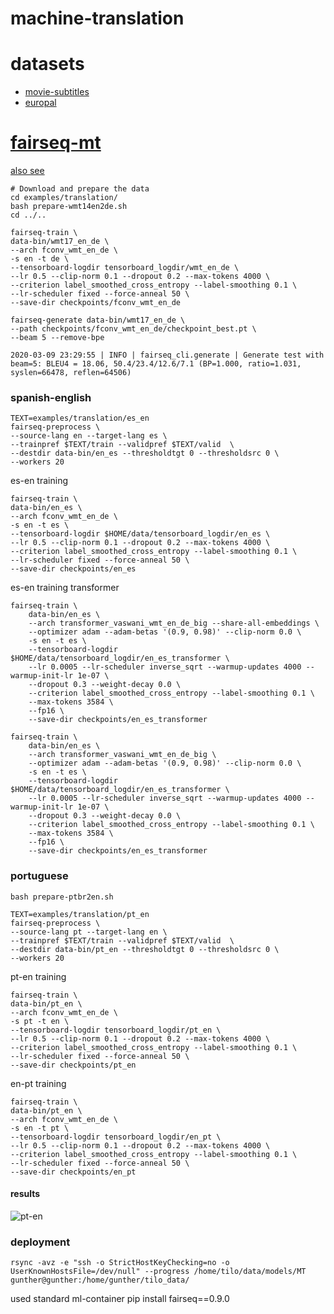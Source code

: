# machine-translation

# datasets
* [movie-subtitles](http://opus.nlpl.eu/OpenSubtitles-v2018.php)
* [europal](https://www.statmt.org/europarl/)

# [fairseq-mt](https://github.com/pytorch/fairseq/tree/master/examples/translation)
[also see](https://modelzoo.co/model/fairseq-py)

    
    # Download and prepare the data
    cd examples/translation/
    bash prepare-wmt14en2de.sh
    cd ../..

    fairseq-train \
    data-bin/wmt17_en_de \
    --arch fconv_wmt_en_de \
    -s en -t de \
    --tensorboard-logdir tensorboard_logdir/wmt_en_de \
    --lr 0.5 --clip-norm 0.1 --dropout 0.2 --max-tokens 4000 \
    --criterion label_smoothed_cross_entropy --label-smoothing 0.1 \
    --lr-scheduler fixed --force-anneal 50 \
    --save-dir checkpoints/fconv_wmt_en_de
    
    fairseq-generate data-bin/wmt17_en_de \
    --path checkpoints/fconv_wmt_en_de/checkpoint_best.pt \
    --beam 5 --remove-bpe
    
    2020-03-09 23:29:55 | INFO | fairseq_cli.generate | Generate test with beam=5: BLEU4 = 18.06, 50.4/23.4/12.6/7.1 (BP=1.000, ratio=1.031, syslen=66478, reflen=64506)


### spanish-english

    TEXT=examples/translation/es_en
    fairseq-preprocess \
    --source-lang en --target-lang es \
    --trainpref $TEXT/train --validpref $TEXT/valid  \
    --destdir data-bin/en_es --thresholdtgt 0 --thresholdsrc 0 \
    --workers 20

es-en training

    fairseq-train \
    data-bin/en_es \
    --arch fconv_wmt_en_de \
    -s en -t es \
    --tensorboard-logdir $HOME/data/tensorboard_logdir/en_es \
    --lr 0.5 --clip-norm 0.1 --dropout 0.2 --max-tokens 4000 \
    --criterion label_smoothed_cross_entropy --label-smoothing 0.1 \
    --lr-scheduler fixed --force-anneal 50 \
    --save-dir checkpoints/en_es

es-en training transformer
    
    fairseq-train \
        data-bin/en_es \
        --arch transformer_vaswani_wmt_en_de_big --share-all-embeddings \
        --optimizer adam --adam-betas '(0.9, 0.98)' --clip-norm 0.0 \
        -s en -t es \
        --tensorboard-logdir $HOME/data/tensorboard_logdir/en_es_transformer \
        --lr 0.0005 --lr-scheduler inverse_sqrt --warmup-updates 4000 --warmup-init-lr 1e-07 \
        --dropout 0.3 --weight-decay 0.0 \
        --criterion label_smoothed_cross_entropy --label-smoothing 0.1 \
        --max-tokens 3584 \
        --fp16 \
        --save-dir checkpoints/en_es_transformer

    fairseq-train \
        data-bin/en_es \
        --arch transformer_vaswani_wmt_en_de_big \
        --optimizer adam --adam-betas '(0.9, 0.98)' --clip-norm 0.0 \
        -s en -t es \
        --tensorboard-logdir $HOME/data/tensorboard_logdir/en_es_transformer \
        --lr 0.0005 --lr-scheduler inverse_sqrt --warmup-updates 4000 --warmup-init-lr 1e-07 \
        --dropout 0.3 --weight-decay 0.0 \
        --criterion label_smoothed_cross_entropy --label-smoothing 0.1 \
        --max-tokens 3584 \
        --fp16 \
        --save-dir checkpoints/en_es_transformer

### portuguese
    
    bash prepare-ptbr2en.sh

    TEXT=examples/translation/pt_en
    fairseq-preprocess \
    --source-lang pt --target-lang en \
    --trainpref $TEXT/train --validpref $TEXT/valid  \
    --destdir data-bin/pt_en --thresholdtgt 0 --thresholdsrc 0 \
    --workers 20

pt-en training

    fairseq-train \
    data-bin/pt_en \
    --arch fconv_wmt_en_de \
    -s pt -t en \
    --tensorboard-logdir tensorboard_logdir/pt_en \
    --lr 0.5 --clip-norm 0.1 --dropout 0.2 --max-tokens 4000 \
    --criterion label_smoothed_cross_entropy --label-smoothing 0.1 \
    --lr-scheduler fixed --force-anneal 50 \
    --save-dir checkpoints/pt_en

en-pt training

    fairseq-train \
    data-bin/pt_en \
    --arch fconv_wmt_en_de \
    -s en -t pt \
    --tensorboard-logdir tensorboard_logdir/en_pt \
    --lr 0.5 --clip-norm 0.1 --dropout 0.2 --max-tokens 4000 \
    --criterion label_smoothed_cross_entropy --label-smoothing 0.1 \
    --lr-scheduler fixed --force-anneal 50 \
    --save-dir checkpoints/en_pt
#### results
![pt-en](images/pt_en.png)
### deployment
    rsync -avz -e "ssh -o StrictHostKeyChecking=no -o UserKnownHostsFile=/dev/null" --progress /home/tilo/data/models/MT gunther@gunther:/home/gunther/tilo_data/

used standard ml-container
pip install fairseq==0.9.0
